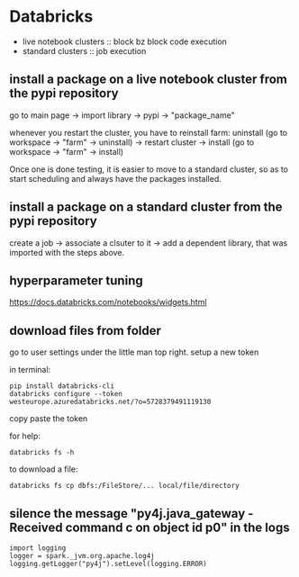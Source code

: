 # Databricks

- live notebook clusters :: block bz block code execution
- standard clusters :: job execution

## install a package on a live notebook cluster from the pypi repository

go to main page -> import library -> pypi -> "package_name"

whenever you restart the cluster, you have to reinstall farm:
uninstall (go to workspace -> "farm" -> uninstall) -> restart cluster -> install (go to workspace -> "farm" -> install)

Once one is done testing, it is easier to move to a standard cluster, so as to start scheduling and always have the packages installed.

## install a package on a standard cluster from the pypi repository

create a job -> associate a clsuter to it -> add a dependent  library, that was imported with the steps above.

## hyperparameter tuning

https://docs.databricks.com/notebooks/widgets.html

## download files from folder

go to user settings under the little man top right. setup a new token

in terminal:

```
pip install databricks-cli
databricks configure --token
westeurope.azuredatabricks.net/?o=5728379491119130
```

copy paste the token

for help:

```
databricks fs -h
```

to download a file:

```
databricks fs cp dbfs:/FileStore/... local/file/directory
```

## silence the message "py4j.java_gateway -   Received command c on object id p0" in the logs

```
import logging
logger = spark._jvm.org.apache.log4j
logging.getLogger("py4j").setLevel(logging.ERROR)
```
